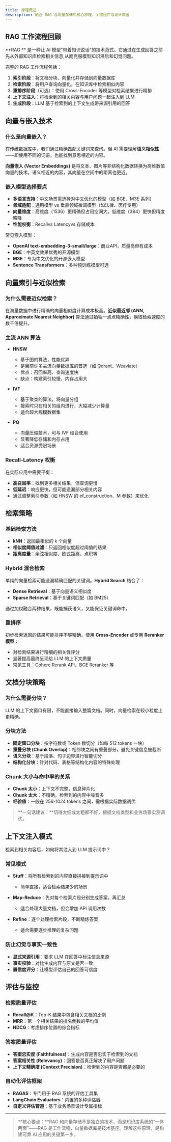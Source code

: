 ```yaml
---
title: 原理概述
description: 融合 RAG 与向量存储的核心原理、关键组件与设计取舍
---
```


## RAG 工作流程回顾

**RAG ** 是一种让 AI 模型"带着知识说话"的技术范式。它通过在生成回答之前先从外部知识库检索相关信息,从而克服模型知识滞后和幻觉问题。

完整的 RAG 工作流程包括：

1. **索引阶段**：将文档分块、向量化并存储到向量数据库
2. **检索阶段**：将用户查询向量化，在知识库中检索相似内容
3. **重排序阶段**（可选）：使用 Cross-Encoder 等模型对检索结果进行精排
4. **上下文注入**：将检索到的相关内容与用户问题一起注入到 LLM
5. **生成阶段**：LLM 基于检索到的上下文生成带来源引用的回答

## 向量与嵌入技术

### 什么是向量嵌入？

在传统数据库中，我们通过精确匹配关键词来查询。但 AI 需要理解**语义相似性**——即使用不同的词语，也能找到意思相近的内容。

**向量嵌入 (Vector Embeddings)** 是将文本、图片等非结构化数据转换为高维数值向量的技术。语义相近的内容，其向量在空间中的距离也更近。

### 嵌入模型选择要点

- **多语言支持**：中文场景需选择对中文优化的模型（如 BGE、M3E 系列）
- **领域适配**：通用模型 vs 垂直领域微调模型（如法律、医疗专用）
- **向量维度**：高维度（1536）更精确但占用空间大，低维度（384）更快但精度略降
- **性能权衡**：Recallvs Latencyvs 存储成本

常见嵌入模型：

- **OpenAI text-embedding-3-small/large**：商业API，质量高但有成本
- **BGE**：中英文效果优秀的开源模型
- **M3E**：专为中文优化的开源嵌入模型
- **Sentence Transformers**：多种预训练模型可选

## 向量索引与近似检索

### 为什么需要近似检索？

在海量数据中进行精确的向量相似度计算成本极高。**近似最近邻 (ANN, Approximate Nearest Neighbor)** 算法通过牺牲一点点精确性，换取检索速度的数千倍提升。

### 主流 ANN 算法

- **HNSW**
  - 基于图的算法，性能优异
  - 是目前许多主流向量数据库的首选（如 Qdrant、Weaviate）
  - 优点：召回率高、查询速度快
  - 缺点：构建索引较慢、内存占用大

- **IVF**
  - 基于聚类的算法，将向量分组
  - 搜索时只在相关的组内进行，大幅减少计算量
  - 适合超大规模数据集

- **PQ**
  - 向量压缩技术，可与 IVF 结合使用
  - 显著降低存储和内存占用
  - 适合资源受限场景

### Recall-Latency 权衡

在实际应用中需要平衡：

- **高召回率**：找到更多相关结果，但查询更慢
- **低延迟**：响应更快，但可能遗漏部分相关内容
- 通过调整索引参数（如 HNSW 的 ef_construction、M 参数）来优化

## 检索策略

### 基础检索方法

- **kNN**：返回最相似的 k 个向量
- **相似度阈值过滤**：只返回相似度超过阈值的结果
- **距离度量**：余弦相似度、欧式距离、点积等

### Hybrid 混合检索

单纯的向量检索可能遗漏精确匹配的关键词。**Hybrid Search** 结合了：

- **Dense Retrieval**：基于向量语义相似度
- **Sparse Retrieval**：基于关键词匹配（如 BM25）

通过加权融合两种结果，既能捕获语义，又能保证关键词命中。

### 重排序

初步检索返回的结果可能排序不够精确。使用 **Cross-Encoder** 或专用 **Reranker 模型**：

- 对检索结果进行精细的相关性评分
- 显著提高最终呈现给 LLM 的上下文质量
- 常见工具：Cohere Rerank API、BGE Reranker 等

## 文档分块策略

### 为什么需要分块？

LLM 的上下文窗口有限，不能直接输入整篇文档。同时，向量检索在较小粒度上更精确。

### 分块方法

- **固定窗口分块**：按字符数或 Token 数切分（如每 512 tokens 一块）
- **重叠分块 (Chunk Overlap)**：相邻块之间有重叠部分，避免关键信息被截断
- **语义分块**：基于段落、句子边界进行智能切分
- **结构化分块**：针对代码、表格等结构化内容的特殊处理

### Chunk 大小与命中率的关系

- **Chunk 太小**：上下文不完整，信息碎片化
- **Chunk 太大**：不精确，检索到的内容中噪音多
- **经验值**：一般在 256-1024 tokens 之间，需根据实际数据调优

> **一句话建议：**切得太细或太粗都不好，根据文档类型和业务场景实测调优。

## 上下文注入模式

检索到相关内容后，如何将其注入到 LLM 提示词中？

### 常见模式

- **Stuff**：将所有检索到的内容直接拼接到提示词中
  - 简单直接，适合检索结果少的场景
- **Map-Reduce**：先对每个检索片段分别生成答案，再汇总
  - 适合处理大量文档，但会增加 API 调用次数

- **Refine**：逐个处理检索片段，不断精炼答案
  - 适合需要逐步推理的复杂问题

### 防止幻觉与事实一致性

- **显式来源引用**：要求 LLM 在回答中标注信息来源
- **事实校验**：对比生成内容与原文是否一致
- **置信度评分**：让模型评估自己的回答可信度

## 评估与监控

### 检索质量评估

- **Recall@K**：Top-K 结果中包含相关文档的比例
- **MRR**：第一个相关结果的排名倒数的平均值
- **NDCG**：考虑排序位置的综合指标

### 答案质量评估

- **答案忠实度 (Faithfulness)**：生成内容是否忠实于检索到的文档
- **答案相关性 (Relevancy)**：回答是否真正解决了用户问题
- **上下文精确度 (Context Precision)**：检索到的内容是否都是必要的

### 自动化评估框架

- **RAGAS**：专门用于 RAG 系统的评估工具集
- **LangChain Evaluators**：内置的多种评估器
- **自定义评估管道**：基于业务场景设计专属指标

---

> **核心要点：**RAG 和向量存储不是独立的技术，而是知识库系统的“一体两面”——RAG 是工作流程，向量数据库是技术基座。理解这些原理，是构建可靠 AI 应用的关键第一步。
